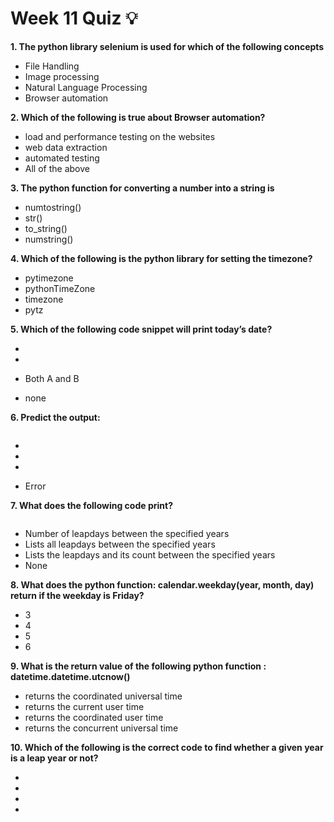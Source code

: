 # Week 11 Quiz 💡

**1. The python library selenium is used for which of the following concepts**
- File Handling
- Image processing
- Natural Language Processing
- Browser automation

**2. Which of the following is true about Browser automation?**
- load and performance testing on the websites
- web data extraction
- automated testing
- All of the above

**3. The python function for converting a number into a string is**
- numtostring()
- str()
- to_string()
- numstring()

**4. Which of the following is the python library for setting the timezone?**
- pytimezone
- pythonTimeZone
- timezone
- pytz

**5. Which of the following code snippet will print today’s date?**

- <img src="https://storage.googleapis.com/swayam-node1-production.appspot.com/assets/img/noc21_cs32/cs32W11Q5.png" alt="">

- <img src="https://storage.googleapis.com/swayam-node1-production.appspot.com/assets/img/noc21_cs32/cs32W11Q5.b.png" alt="">

- Both A and B
- none

**6. Predict the output:**

<img src="https://storage.googleapis.com/swayam-node1-production.appspot.com/assets/img/noc21_cs32/cs32W11Q6.png" alt="">

- <img src="https://storage.googleapis.com/swayam-node1-production.appspot.com/assets/img/noc21_cs32/cs32W11Q6.a.png" alt="">

- <img src="https://storage.googleapis.com/swayam-node1-production.appspot.com/assets/img/noc21_cs32/cs32W11Q6.b.png" alt="">

- <img src="https://storage.googleapis.com/swayam-node1-production.appspot.com/assets/img/noc21_cs32/cs32W11Q6.c.png" alt="">

- Error

**7. What does the following code print?**

<img src="https://storage.googleapis.com/swayam-node1-production.appspot.com/assets/img/noc21_cs32/cs32W11Q7.png" alt="">

- Number of leapdays between the specified years
- Lists all leapdays between the specified years
- Lists the leapdays and its count between the specified years
- None

**8. What does the python function: calendar.weekday(year, month, day) return if the weekday is Friday?**
- 3
- 4
- 5
- 6

**9. What is the return value of the following python function : datetime.datetime.utcnow()**
- returns the coordinated universal time
- returns the current user time
- returns the coordinated user time
- returns the concurrent universal time

**10. Which of the following is the correct code to find whether a given year is a leap year or not?**

- <img src="https://storage.googleapis.com/swayam-node1-production.appspot.com/assets/img/noc21_cs32/cs32W11Q10.a.png" alt="">

- <img src="https://storage.googleapis.com/swayam-node1-production.appspot.com/assets/img/noc21_cs32/cs32W11Q10.b.png" alt="">

- <img src="https://storage.googleapis.com/swayam-node1-production.appspot.com/assets/img/noc21_cs32/cs32W11Q10.c.png" alt="">

- <img src="https://storage.googleapis.com/swayam-node1-production.appspot.com/assets/img/noc21_cs32/cs32W11Q10.d.png" alt="">
